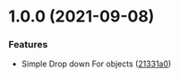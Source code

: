 # 1.0.0 (2021-09-08)


### Features

* Simple Drop down For objects ([21331a0](https://github.com/haitheredavid/unity-uikits/commit/21331a06b6196db4059b7d923c648b2b0c86b71a))
